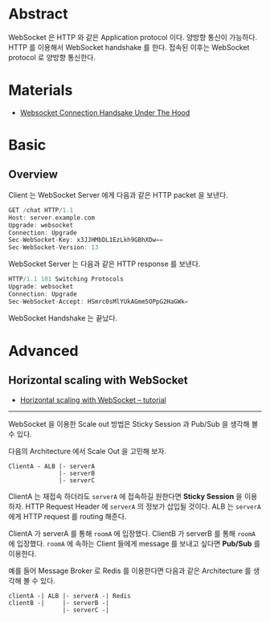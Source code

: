 # Abstract

WebSocket 은 HTTP 와 같은 Application protocol 이다. 양방향 통신이 가능하다.
HTTP 를 이용해서 WebSocket handshake 를 한다. 접속된 이후는 WebSocket protocol
로 양방향 통신한다.

# Materials

* [Websocket Connection Handsake Under The Hood](https://medium.com/easyread/websocket-connection-handsake-under-the-hood-560ab1ceaff5)

# Basic

## Overview

Client 는 WebSocket Server 에게 다음과 같은 HTTP packet 을 보낸다.

```c
GET /chat HTTP/1.1
Host: server.example.com
Upgrade: websocket
Connection: Upgrade
Sec-WebSocket-Key: x3JJHMbDL1EzLkh9GBhXDw==
Sec-WebSocket-Version: 13
```

WebSocket Server 는 다음과 같은 HTTP response 를 보낸다.

```c
HTTP/1.1 101 Switching Protocols
Upgrade: websocket
Connection: Upgrade
Sec-WebSocket-Accept: HSmrc0sMlYUkAGmm5OPpG2HaGWk=
```

WebSocket Handshake 는 끝났다.

# Advanced

## Horizontal scaling with WebSocket

* [Horizontal scaling with WebSocket – tutorial](https://tsh.io/blog/how-to-scale-websocket/)

----

WebSocket 을 이용한 Scale out 방법은 Sticky Session 과 Pub/Sub 을 생각해 볼 수 있다.

다음의 Architecture 에서 Scale Out 을 고민해 보자.

```
ClientA - ALB |- serverA
              |- serverB
              |- serverC
```

ClientA 는 재접속 하더라도 `serverA` 에 접속하길 원한다면 **Sticky Session** 을 이용하자. HTTP Request Header 에 `serverA` 의 정보가 삽입될 것이다. ALB 는 `serverA` 에게 HTTP request 를 routing 해준다.

ClientA 가 serverA 를 통해 `roomA` 에 입장했다. ClientB 가 serverB 를 통해 `roomA` 에 입장했다. `roomA` 에 속하는 Client 들에게 message 를 보내고 싶다면 **Pub/Sub** 를 이용한다.

예를 들어 Message Broker 로 Redis 를 이용한다면 다음과 같은 Architecture 를 생각해 볼 수 있다. 

```
clientA -| ALB |- serverA -| Redis
clientB -|     |- serverB -|
               |- serverC -|
```

